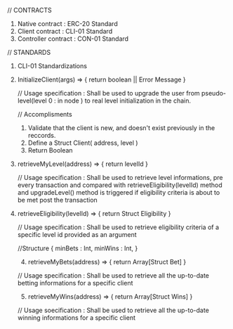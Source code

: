 // CONTRACTS

1. Native contract      : ERC-20 Standard
2. Client contract      : CLI-01 Standard
3. Controller contract  : CON-01 Standard

// STANDARDS

1. CLI-01 Standardizations
    
1. InitializeClient(args) => { return boolean || Error Message }
    
    // Usage specification : Shall be used to upgrade the user from pseudo-level(level 0 : in node ) to real level initialization in the chain. 
    
    // Accomplisments
    
    1. Validate that the client is new, and doesn't exist previously in the reccords.
    2. Define a Struct Client( address, level )
    3. Return Boolean

2. retrieveMyLevel(address) => { return levelId }

    // Usage specification : Shall be used to retrieve level informations, pre every transaction and compared with retrieveEligibility(levelId) method and upgradeLevel()		method is triggered if eligibility criteria is about to be met post the transaction
    
3. retrieveEligibility(levelId) => { return Struct Eligibility }
    
    // Usage specification : Shall be used to retrieve eligibility criteria of a specific level id provided as an argument
	
	//Structure
	{
	minBets  : Int,
	minWins	 : Int,
	}
	
	4. retrieveMyBets(address) => {	return	Array[Struct Bet]	}
	
	// Usage specification : Shall be used to retrieve all the up-to-date betting informations for a specific client
	
	
	5. retrieveMyWins(address) => {	return Array[Struct Wins] }
	
	// Usage soecification : Shall  be used to retrieve all the up-to-date winning informations for a specific client
